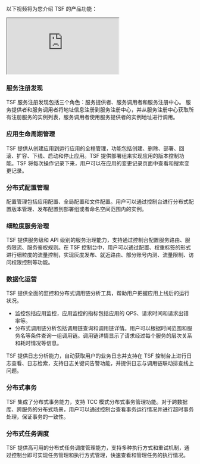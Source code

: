 以下视频将为您介绍 TSF 的产品功能：
<div class="doc-video-mod"><iframe src="https://cloud.tencent.com/edu/learning/quick-play/2037-24360?source=gw.doc.media&withPoster=1&notip=1"></iframe></div>

### 服务注册发现

TSF 服务注册发现包括三个角色：服务提供者、服务调用者和服务注册中心。
服务提供者和服务调用者将地址信息注册到服务注册中心，并从服务注册中心获取所有注册服务的实例列表，服务调用者使用服务提供者的实例地址进行调用。

### 应用生命周期管理

TSF 提供从创建应用到运行应用的全程管理，功能包括创建、删除、部署、回滚、扩容、下线、启动和停止应用。TSF 提供部署组来实现应用的版本控制功能。TSF 将每次操作记录下来，用户可以在应用的变更记录页面中查看和搜索变更记录。

### 分布式配置管理

配置管理包括应用配置、全局配置和文件配置。用户可以通过控制台进行分布式配置版本管理、发布配置到部署组或者命名空间范围内的实例。

### 细粒度服务治理

TSF 提供服务级和 API 级别的服务治理能力，支持通过控制台配置服务路由、服务限流、服务鉴权规则。在 TSF 控制台中，用户可以通过配置、权重标签的形式进行细粒度的流量控制，实现灰度发布、就近路由、部分账号内测、流量限制、访问权限控制等功能。

### 数据化运营

TSF 提供全面的监控和分布式调用链分析工具，帮助用户把握应用上线后的运行状况。
- 监控包括应用监控，应用监控的指标包括应用的 QPS、请求时间和请求出错率等。
- 分布式调用链分析包括调用链查询和调用链详情。用户可以根据时间范围和服务名等条件查询一组调用链。调用链详情显示了请求经过每个服务的层次关系和耗时情况等信息。

TSF 提供日志分析能力，自动获取用户的业务日志并支持在 TSF 控制台上进行日志查看、日志检索，支持日志关键词告警功能，并提供日志与调用链联动排查线上问题。

### 分布式事务

TSF 集成了分布式事务能力，支持 TCC 模式分布式事务管理功能。对于跨数据库、跨服务的分布式场景，用户可以通过控制台查看事务运行情况并进行超时事务处理，保证事务的一致性。

### 分布式任务调度
TSF 提供高可用的分布式任务调度管理能力，支持多种执行方式和重试机制，通过控制台即可实现任务管理和执行方式管理，快速查看和管理任务的执行情况。
